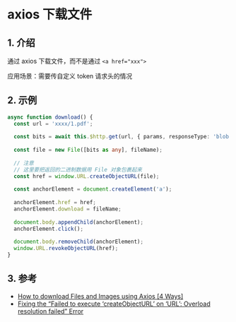 <!--#region
@author 吴钦飞
@email wuqinfei@qq.com
@create date 2024-04-29 17:11:22
@modify date 2024-04-29 17:11:23
@desc [description]
#endregion-->

# axios 下载文件

## 1. 介绍

通过 axios 下载文件，而不是通过 `<a href="xxx">`

应用场景：需要传自定义 token 请求头的情况

## 2. 示例

```ts
async function download() {
  const url = 'xxxx/1.pdf';
  
  const bits = await this.$http.get(url, { params, responseType: 'blob' });
  
  const file = new File([bits as any], fileName);
  
  // 注意
  // 这里要把返回的二进制数据用 File 对象包裹起来
  const href = window.URL.createObjectURL(file);
  
  const anchorElement = document.createElement('a');
  
  anchorElement.href = href;
  anchorElement.download = fileName;
  
  document.body.appendChild(anchorElement);
  anchorElement.click();
  
  document.body.removeChild(anchorElement);
  window.URL.revokeObjectURL(href);
}
```

## 3. 参考

* [How to download Files and Images using Axios [4 Ways]](https://bobbyhadz.com/blog/download-file-using-axios)
* [Fixing the “Failed to execute ‘createObjectURL’ on ‘URL’: Overload resolution failed” Error](https://windowscage.com/2024/01/16/failed-to-execute-createobjecturl-on-url/)